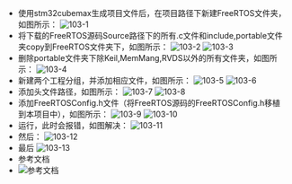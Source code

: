 - 使用stm32cubemax生成项目文件后，在项目路径下新建FreeRTOS文件夹，如图所示：
![103-1](https://github.com/user-attachments/assets/b9514246-b316-4e66-8317-ab58762f860c)
- 将下载的FreeRTOS源码Source路径下的所有.c文件和include,portable文件夹copy到FreeRTOS文件夹下，如图所示：
![103-2](https://github.com/user-attachments/assets/a78e0bcc-794e-444b-970b-32d161f10e26)
![103-3](https://github.com/user-attachments/assets/74da5ced-9d25-48a4-b431-b56aff63f1d5)
- 删除portable文件夹下除Keil,MemMang,RVDS以外的所有文件夹，如图所示：
![103-4](https://github.com/user-attachments/assets/fe225611-348d-4e70-aba6-fbb7a49286df)
- 新建两个工程分组，并添加相应文件，如图所示：
![103-5](https://github.com/user-attachments/assets/f1c9fbca-9765-4a49-88de-5295a36d2523)
![103-6](https://github.com/user-attachments/assets/ecb52c70-3d6a-4d75-aab9-004c4ac2a39e)
- 添加头文件路径，如图所示：
![103-7](https://github.com/user-attachments/assets/32b1e4b4-8cfe-4b39-98b5-dd026f04e8ed)
![103-8](https://github.com/user-attachments/assets/95e21d17-fa10-4420-b44e-3f380b517c14)
- 添加FreeRTOSConfig.h文件（将FreeRTOS源码的FreeRTOSConfig.h移植到本项目中），如图所示：
![103-9](https://github.com/user-attachments/assets/da0d93a1-9ae9-4326-961d-1fa3c4829925)
![103-10](https://github.com/user-attachments/assets/1f74a339-3859-43b6-b20e-3e5e8df8a269)
- 运行，此时会报错，如图解决：
![103-11](https://github.com/user-attachments/assets/bb527139-0cf1-4669-9b22-3f4cc8610294)
- 然后：
![103-12](https://github.com/user-attachments/assets/e7fd9223-f3b9-4ae3-b9c2-d67c323724f0)
- 最后
![103-13](https://github.com/user-attachments/assets/d0bc11db-9bae-43ce-9ea8-77881d3bd7db)
- 参考文档
- ![参考文档](https://blog.csdn.net/sinat_58149788/article/details/126089194)

